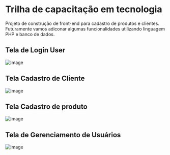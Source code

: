 # Trilha de capacitação em tecnologia
Projeto de construção de front-end para cadastro de produtos e clientes. Futuramente vamos adiconar algumas funcionalidades utilizando linguagem PHP e banco de dados.

## Tela de Login User

![image](https://github.com/gladistory/tela-login-essential/assets/69911251/d3dc1fe9-2d65-4561-983d-af9ed8c0a60b)

## Tela Cadastro de Cliente

![image](https://github.com/gladistory/tela-login-essential/assets/69911251/81ef806e-f650-470e-b7e5-2937cd0a1455)

## Tela Cadastro de produto

![image](https://github.com/gladistory/tela-login-essential/assets/69911251/b28671f6-abb8-4447-9a22-f65470a661f9)

## Tela de Gerenciamento de Usuários

![image](https://github.com/user-attachments/assets/aafdc8b6-3c7a-41aa-a2d8-1578a62622a3)
